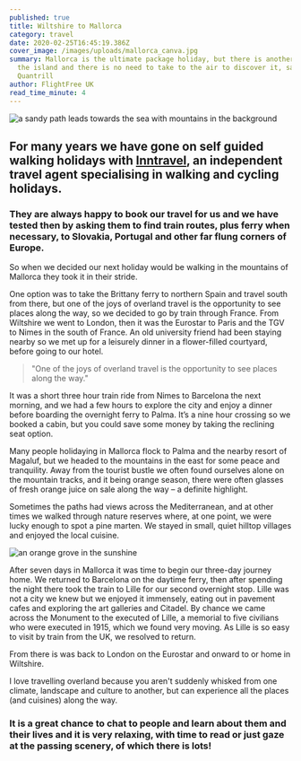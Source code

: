 ```yaml
---
published: true
title: Wiltshire to Mallorca
category: travel
date: 2020-02-25T16:45:19.386Z
cover_image: /images/uploads/mallorca_canva.jpg
summary: Mallorca is the ultimate package holiday, but there is another side to
  the island and there is no need to take to the air to discover it, says Rowena
  Quantrill
author: FlightFree UK
read_time_minute: 4
---
```

![a sandy path leads towards the sea with mountains in the background](/images/uploads/mountain-walk-mallorca_canva.jpg "Coastal walk in Mallorca")

## For many years we have gone on self guided walking holidays with [Inntravel](https://www.inntravel.co.uk), an independent travel agent specialising in walking and cycling holidays.

### They are always happy to book our travel for us and we have tested then by asking them to find train routes, plus ferry when necessary, to Slovakia, Portugal and other far flung corners of Europe. 

So when we decided our next holiday would be walking in the mountains of Mallorca they took it in their stride.

One option was to take the Brittany ferry to northern Spain and travel south from there, but one of the joys of overland travel is the opportunity to see places along the way, so we decided to go by train through France. From Wiltshire we went to London, then it was the Eurostar to Paris and the TGV to Nimes in the south of France. An old university friend had been staying nearby so we met up for a leisurely dinner in a flower-filled courtyard, before going to our hotel.

> "One of the joys of overland travel is the opportunity to see places along the way."

It was a short three hour train ride from Nimes to Barcelona the next morning, and we had a few hours to explore the city and enjoy a dinner before boarding the overnight ferry to Palma. It’s a nine hour crossing so we booked a cabin, but you could save some money by taking the reclining seat option.

Many people holidaying in Mallorca flock to Palma and the nearby resort of Magaluf, but we headed to the mountains in the east for some peace and tranquility. Away from the tourist bustle we often found ourselves alone on the mountain tracks, and it being orange season, there were often glasses of fresh orange juice on sale along the way – a definite highlight. 

Sometimes the paths had views across the Mediterranean, and at other times we walked through nature reserves where, at one point, we were lucky enough to spot a pine marten. We stayed in small, quiet hilltop villages and enjoyed the local cuisine.

![an orange grove in the sunshine](/images/uploads/orange-grove-mallorca_canva.jpg "A Mallorca orange grove")

After seven days in Mallorca it was time to begin our three-day journey home. We returned to Barcelona on the daytime ferry, then after spending the night there took the train to Lille for our second overnight stop. Lille was not a city we knew but we enjoyed it immensely, eating out in pavement cafes and exploring the art galleries and Citadel. By chance we came across the Monument to the executed of Lille, a memorial to five civilians who were executed in 1915, which we found very moving. As Lille is so easy to visit by train from the UK, we resolved to return.

From there is was back to London on the Eurostar and onward to or home in Wiltshire.

I love travelling overland because you aren't suddenly whisked from one climate, landscape and culture to another, but can experience all the places (and cuisines) along the way. 

### It is a great chance to chat to people and learn about them and their lives and it is very relaxing, with time to read or just gaze at the passing scenery, of which there is lots!